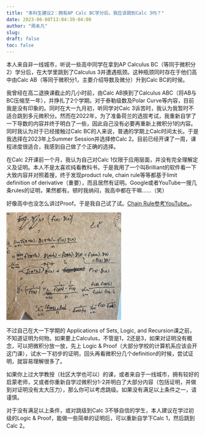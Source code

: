 ```yaml
---
title: "本科生建议2：拥有AP Calc BC学分后，我应该跳到Calc 3吗？"
date: 2023-06-08T13:04:39-04:00
author: "周未凡"
slug:
draft: false
toc: false
---
```

<P>本人来自非一线城市，听说一些高中同学在拿到AP Calculus BC（等同于微积分2）学分后，在大学里跳到了Calculus 3并遭遇瓶颈。这种瓶颈同时存在于他们高中由Calc AB（等同于微积分1，主要介绍导数及微分）升到Calc BC的时侯。<P>
<P>我曾经在高二退换课截止的几小时前，由Calc AB换到了Calculus ABC（将AB与BC压缩至一年），并挣扎了2个学期。对于泰勒级数及Polar Curve等内容，目前我是没有印象的。同时在大一九月初，听同学对Calc 3诉苦时，我认为我暂时不适合跳到多元微积分。然而在2022年，为了准备荷兰的选拔考试，我重新自学了一下导数的内容并终于明白了一些，因此自己没有必要再重新上微积分1的内容。同时我认为对于已经接触过Calc BC的人来说，普通的学期上Calc时间太长。于是我选择在2023年上Summer Session并选择修Calc 2。目前已经开课了一周，课程进度很适合，我感到自己做了个正确的选择。</P>
<p>在Calc 2开课前一个月，我认为自己对Calc 1仅限于应用层面，并没有完全理解定义及证明。本人不是太喜欢纯看教科书，于是我用了一个叫Brilliant的软件看一下大致内容并对照着搜，终于发现product rule, chain rule等等都基于limit definition of derivative（重要），而且居然有证明。Google或者YouTube一搜几条rules的证明，果然都有。顿时我纳闷，我高中都在干嘛……（笑）</p>
<p>好像高中也没怎么讲过Proof。于是我自己试了试。<a href=https://www.youtube.com/watch?v=m0LZX19DyyI/ target=_blank rel="noreferrer noopener">Chain Rule参考YouTube。</a>。</p>

<img src=/media/pic_2.jpg alt="闲着无聊，照着YouTube证Chain Rule。凑活着看吧……" width="300">

<p>不过自己在大一下学期的 Applications of Sets, Logic, and Recursion课之前，不知道证明为何物。如果要上Calculus，不管是1，2还是3，如果对证明没有概念，可以把微积分放一放，先上 Logic & Proof（大部分学校的计算机系应该会开这门课），试水一下初步的证明，回头再看微积分几个definition的时候，尝试证明，就容易理解很多了。</p>
<p>如果你上过大学教授（社区大学也可以）的课，或者来自于一线城市，拥有较好的启蒙老师，又或者你重新自学过微积分1-2并明白了大部分内容（包括证明，并做到对证明没有太大压力），那么你可以考虑跳级。如果没有满足以上条件之一，请谨慎。</p>
<p>对于没有满足以上条件，或对跳级到Calc 3不够自信的学生，本人建议在学过初级的Logic & Proof，能做一些简单的证明后，可以重新自学下Calc 1，然后跳到Calc 2。</p>